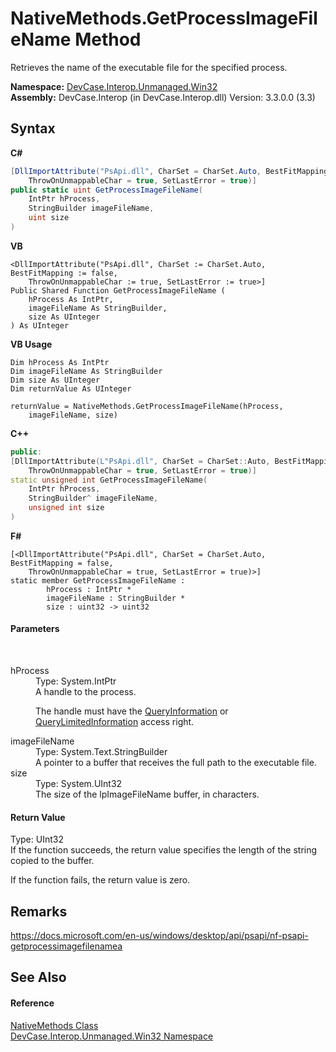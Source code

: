 # NativeMethods.GetProcessImageFileName Method 
 

Retrieves the name of the executable file for the specified process.

**Namespace:**&nbsp;<a href="N_DevCase_Interop_Unmanaged_Win32">DevCase.Interop.Unmanaged.Win32</a><br />**Assembly:**&nbsp;DevCase.Interop (in DevCase.Interop.dll) Version: 3.3.0.0 (3.3)

## Syntax

**C#**<br />
``` C#
[DllImportAttribute("PsApi.dll", CharSet = CharSet.Auto, BestFitMapping = false, 
	ThrowOnUnmappableChar = true, SetLastError = true)]
public static uint GetProcessImageFileName(
	IntPtr hProcess,
	StringBuilder imageFileName,
	uint size
)
```

**VB**<br />
``` VB
<DllImportAttribute("PsApi.dll", CharSet := CharSet.Auto, BestFitMapping := false, 
	ThrowOnUnmappableChar := true, SetLastError := true>]
Public Shared Function GetProcessImageFileName ( 
	hProcess As IntPtr,
	imageFileName As StringBuilder,
	size As UInteger
) As UInteger
```

**VB Usage**<br />
``` VB Usage
Dim hProcess As IntPtr
Dim imageFileName As StringBuilder
Dim size As UInteger
Dim returnValue As UInteger

returnValue = NativeMethods.GetProcessImageFileName(hProcess, 
	imageFileName, size)
```

**C++**<br />
``` C++
public:
[DllImportAttribute(L"PsApi.dll", CharSet = CharSet::Auto, BestFitMapping = false, 
	ThrowOnUnmappableChar = true, SetLastError = true)]
static unsigned int GetProcessImageFileName(
	IntPtr hProcess, 
	StringBuilder^ imageFileName, 
	unsigned int size
)
```

**F#**<br />
``` F#
[<DllImportAttribute("PsApi.dll", CharSet = CharSet.Auto, BestFitMapping = false, 
	ThrowOnUnmappableChar = true, SetLastError = true)>]
static member GetProcessImageFileName : 
        hProcess : IntPtr * 
        imageFileName : StringBuilder * 
        size : uint32 -> uint32 

```


#### Parameters
&nbsp;<dl><dt>hProcess</dt><dd>Type: System.IntPtr<br />A handle to the process. 

 The handle must have the <a href="T_DevCase_Interop_Unmanaged_Win32_Enums_ProcessAccessRights">QueryInformation</a> or <a href="T_DevCase_Interop_Unmanaged_Win32_Enums_ProcessAccessRights">QueryLimitedInformation</a> access right.</dd><dt>imageFileName</dt><dd>Type: System.Text.StringBuilder<br />A pointer to a buffer that receives the full path to the executable file.</dd><dt>size</dt><dd>Type: System.UInt32<br />The size of the lpImageFileName buffer, in characters.</dd></dl>

#### Return Value
Type: UInt32<br />If the function succeeds, the return value specifies the length of the string copied to the buffer. 

 If the function fails, the return value is zero.

## Remarks
<a href="https://docs.microsoft.com/en-us/windows/desktop/api/psapi/nf-psapi-getprocessimagefilenamea" target="_blank">https://docs.microsoft.com/en-us/windows/desktop/api/psapi/nf-psapi-getprocessimagefilenamea</a>

## See Also


#### Reference
<a href="T_DevCase_Interop_Unmanaged_Win32_NativeMethods">NativeMethods Class</a><br /><a href="N_DevCase_Interop_Unmanaged_Win32">DevCase.Interop.Unmanaged.Win32 Namespace</a><br />